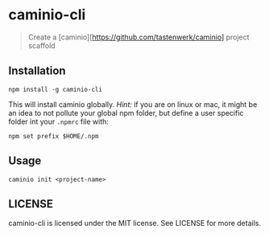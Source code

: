 # caminio-cli

> Create a [caminio][https://github.com/tastenwerk/caminio] project scaffold

## Installation

    npm install -g caminio-cli

This will install caminio globally. *Hint:* if you are on linux or mac, it might be an idea
to not pollute your global npm folder, but define a user specific folder int your `.npmrc`
file with:

    npm set prefix $HOME/.npm

## Usage

    caminio init <project-name>


## LICENSE


caminio-cli is licensed under the MIT license. See LICENSE for more details.